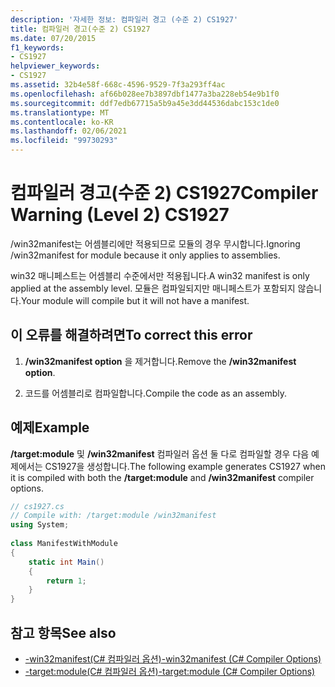 ```yaml
---
description: '자세한 정보: 컴파일러 경고 (수준 2) CS1927'
title: 컴파일러 경고(수준 2) CS1927
ms.date: 07/20/2015
f1_keywords:
- CS1927
helpviewer_keywords:
- CS1927
ms.assetid: 32b4e58f-668c-4596-9529-7f3a293ff4ac
ms.openlocfilehash: af66b028ee7b3897dbf1477a3ba228eb54e9b1f0
ms.sourcegitcommit: ddf7edb67715a5b9a45e3dd44536dabc153c1de0
ms.translationtype: MT
ms.contentlocale: ko-KR
ms.lasthandoff: 02/06/2021
ms.locfileid: "99730293"
---
```

# <a name="compiler-warning-level-2-cs1927"></a><span data-ttu-id="1d60d-103">컴파일러 경고(수준 2) CS1927</span><span class="sxs-lookup"><span data-stu-id="1d60d-103">Compiler Warning (Level 2) CS1927</span></span>

<span data-ttu-id="1d60d-104">/win32manifest는 어셈블리에만 적용되므로 모듈의 경우 무시합니다.</span><span class="sxs-lookup"><span data-stu-id="1d60d-104">Ignoring /win32manifest for module because it only applies to assemblies.</span></span>  
  
 <span data-ttu-id="1d60d-105">win32 매니페스트는 어셈블리 수준에서만 적용됩니다.</span><span class="sxs-lookup"><span data-stu-id="1d60d-105">A win32 manifest is only applied at the assembly level.</span></span> <span data-ttu-id="1d60d-106">모듈은 컴파일되지만 매니페스트가 포함되지 않습니다.</span><span class="sxs-lookup"><span data-stu-id="1d60d-106">Your module will compile but it will not have a manifest.</span></span>  
  
## <a name="to-correct-this-error"></a><span data-ttu-id="1d60d-107">이 오류를 해결하려면</span><span class="sxs-lookup"><span data-stu-id="1d60d-107">To correct this error</span></span>  
  
1. <span data-ttu-id="1d60d-108">**/win32manifest option** 을 제거합니다.</span><span class="sxs-lookup"><span data-stu-id="1d60d-108">Remove the **/win32manifest option**.</span></span>  
  
2. <span data-ttu-id="1d60d-109">코드를 어셈블리로 컴파일합니다.</span><span class="sxs-lookup"><span data-stu-id="1d60d-109">Compile the code as an assembly.</span></span>  
  
## <a name="example"></a><span data-ttu-id="1d60d-110">예제</span><span class="sxs-lookup"><span data-stu-id="1d60d-110">Example</span></span>  

 <span data-ttu-id="1d60d-111">**/target:module** 및 **/win32manifest** 컴파일러 옵션 둘 다로 컴파일할 경우 다음 예제에서는 CS1927을 생성합니다.</span><span class="sxs-lookup"><span data-stu-id="1d60d-111">The following example generates CS1927 when it is compiled with both the **/target:module** and **/win32manifest** compiler options.</span></span>  
  
```csharp  
// cs1927.cs  
// Compile with: /target:module /win32manifest  
using System;  
  
class ManifestWithModule  
{  
    static int Main()  
    {  
        return 1;  
    }  
}  
```  
  
## <a name="see-also"></a><span data-ttu-id="1d60d-112">참고 항목</span><span class="sxs-lookup"><span data-stu-id="1d60d-112">See also</span></span>

- [<span data-ttu-id="1d60d-113">-win32manifest(C# 컴파일러 옵션)</span><span class="sxs-lookup"><span data-stu-id="1d60d-113">-win32manifest (C# Compiler Options)</span></span>](../language-reference/compiler-options/win32manifest-compiler-option.md)
- [<span data-ttu-id="1d60d-114">-target:module(C# 컴파일러 옵션)</span><span class="sxs-lookup"><span data-stu-id="1d60d-114">-target:module (C# Compiler Options)</span></span>](../language-reference/compiler-options/target-module-compiler-option.md)
